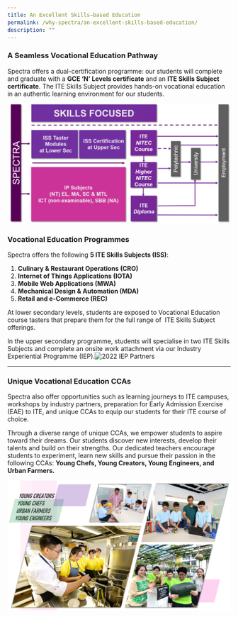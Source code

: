 ```yaml
---
title: An Excellent Skills–based Education
permalink: /why-spectra/an-excellent-skills-based-education/
description: ""
---
```

### **A Seamless Vocational Education Pathway**

Spectra offers a dual-certification programme: our students will complete and graduate with a **GCE ‘N’ Levels certificate** and an **ITE Skills Subject certificate**. The ITE Skills Subject provides hands-on vocational education in an authentic learning environment for our students.

![](/images/VE-Pathway-Aug-2022-1024x549.png)


### **Vocational Education Programmes**

Spectra offers the following **5 ITE Skills Subjects (ISS)**:

1.  **Culinary & Restaurant Operations (CRO)**
2.  **Internet of Things Applications (IOTA)**
3.  **Mobile Web Applications (MWA)**
4.  **Mechanical Design & Automation (MDA)**
5.  **Retail and e-Commerce (REC)**

At lower secondary levels, students are exposed to Vocational Education course tasters that prepare them for the full range of  ITE Skills Subject offerings.

In the upper secondary programme, students will specialise in two ITE Skills Subjects and complete an onsite work attachment via our Industry Experiential Programme (IEP).![2022 IEP Partners](https://www.spectra.edu.sg/wp-content/uploads/2022/10/2022-IEP-Partners.png)

* * *

### Unique Vocational Education CCAs

Spectra also offer opportunities such as learning journeys to ITE campuses, workshops by industry partners, preparation for Early Admission Exercise (EAE) to ITE, and unique CCAs to equip our students for their ITE course of choice.

Through a diverse range of unique CCAs, we empower students to aspire toward their dreams. Our students discover new interests, develop their talents and build on their strengths. Our dedicated teachers encourage students to experiment, learn new skills and pursue their passion in the following CCAs: **Young Chefs, Young Creators, Young Engineers, and Urban Farmers.**

![Unique Ccas](/images/Unique-CCAs-1.png)
